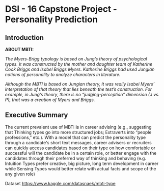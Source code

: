 # DSI - 16 Capstone Project - Personality Prediction

## **Introduction**

**ABOUT MBTI:**

*The Myers-Brigg typology is based on Jung’s theory of psychological types. It was constructed by the mother and daughter team of Katherine Cook Briggs and Isabel Briggs Myers. Katherine Briggs had used Jungian notions of personality to analyze characters in literature.*

*Although the MBTI is based on Jungian theory, it was really Isabel Myers’ interpretation of that theory that lies beneath the test’s construction. For example, in Jung’s theory, there is no “judging-perception” dimension (J vs. P), that was a creation of Myers and Briggs.*

## **Executive Summary**

The current prevalent use of MBTI is in career advising (e.g., suggesting that Thinking types go into more structured jobs; Extraverts into “people professions,” etc.).  With a model that can predict the personality type through a candidate's short text  messages,  career advisers or recruiters can quickly access candidates based on their type on how comfortable or successful will the candidate be in a certain role, or better engage with the candidates through their preferred way of thinking and behaving (e.g. Intuition Types prefer creative, big picture, long term development in career while Sensing Types would better relate with actual facts and scope of the any given role)

Dataset  https://www.kaggle.com/datasnaek/mbti-type

